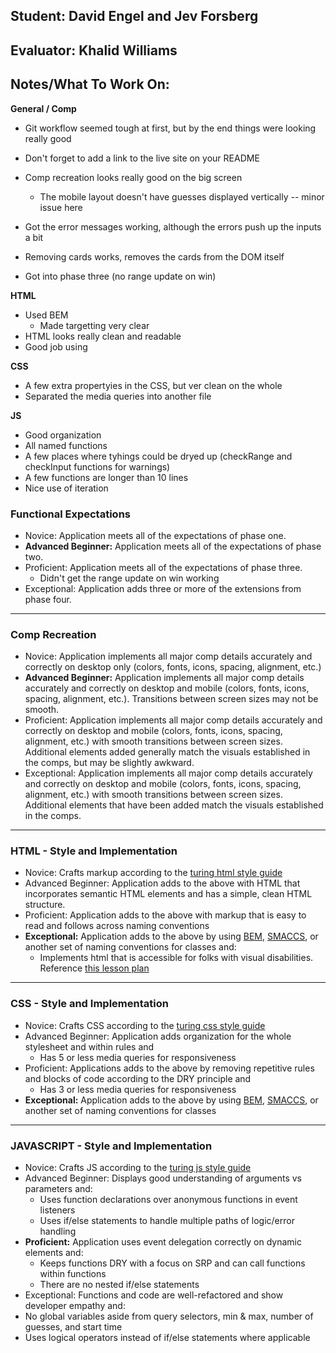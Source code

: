 ## Student: David Engel and Jev Forsberg 
## Evaluator: Khalid Williams
## Notes/What To Work On:

__General / Comp__
* Git workflow seemed tough at first, but by the end things were looking really good 
* Don't forget to add a link to the live site on your README

* Comp recreation looks really good on the big screen
  * The mobile layout doesn't have guesses displayed vertically -- minor issue here 
* Got the error messages working, although the errors push up the inputs a bit 
* Removing cards works, removes the cards from the DOM itself 
* Got into phase three (no range update on win)

__HTML__
* Used BEM
  * Made targetting very clear
* HTML looks really clean and readable
* Good job using 

__CSS__
* A few extra propertyies in the CSS, but ver clean on the whole
* Separated the media queries into another file 


__JS__
* Good organization
* All named functions
* A few places where tyhings could be dryed up  (checkRange and checkInput functions for warnings)
* A few functions are longer than 10 lines 
* Nice use of iteration 

### Functional Expectations

* Novice: Application meets all of the expectations of phase one.
* __Advanced Beginner:__ Application meets all of the expectations of phase two.
* Proficient: Application meets all of the expectations of phase three.
  * Didn't get the range update on win working
* Exceptional: Application adds three or more of the extensions from phase four.

------------------------------------------------------------------

### Comp Recreation

* Novice: Application implements all major comp details accurately and correctly on desktop only (colors, fonts, icons, spacing, alignment, etc.)
* __Advanced Beginner:__ Application implements all major comp details accurately and correctly on desktop and mobile (colors, fonts, icons, spacing, alignment,  etc.). Transitions between screen sizes may not be smooth.
* Proficient: Application implements all major comp details accurately and correctly on desktop and mobile (colors, fonts, icons, spacing, alignment,  etc.) with smooth transitions between screen sizes. Additional elements added generally match the visuals established in the comps, but may be slightly awkward.
* Exceptional: Application implements all major comp details accurately and correctly on desktop and mobile (colors, fonts, icons, spacing, alignment,  etc.) with smooth transitions between screen sizes. Additional elements that have been added match the visuals established in the comps.

------------------------------------------------------------------

### HTML - Style and Implementation

* Novice: Crafts markup according to the [turing html style guide](https://github.com/turingschool-examples/html)
* Advanced Beginner: Application adds to the above with HTML that incorporates semantic HTML elements and has a simple, clean HTML structure.
* Proficient: Application adds to the above with markup that is easy to read and follows across naming conventions
* __Exceptional:__ Application adds to the above by using [BEM](http://getbem.com/), [SMACCS](https://smacss.com/), or another set of naming conventions for classes and:
    * Implements html that is accessible for folks with visual disabilities. Reference [this lesson plan](http://frontend.turing.io/lessons/floating/web-accessibility.html)

------------------------------------------------------------------

### CSS - Style and Implementation

* Novice: Crafts CSS according to the [turing css style guide](https://github.com/turingschool-examples/css)
* Advanced Beginner: Application adds organization for the whole stylesheet and within rules and
  * Has 5 or less media queries for responsiveness
* Proficient: Applications adds to the above by removing repetitive rules and blocks of code according to the DRY principle and
  * Has 3 or less media queries for responsiveness
* __Exceptional:__ Application adds to the above by using [BEM](http://getbem.com/), [SMACCS](https://smacss.com/), or another set of naming conventions for classes

------------------------------------------------------------------

### JAVASCRIPT - Style and Implementation

* Novice: Crafts JS according to the [turing js style guide](https://github.com/turingschool-examples/javascript/tree/master/es5)
* Advanced Beginner: Displays good understanding of arguments vs parameters and:
  * Uses function declarations over anonymous functions in event listeners
  * Uses if/else statements to handle multiple paths of logic/error handling
* __Proficient:__ Application uses event delegation correctly on dynamic elements and:
  * Keeps functions DRY with a focus on SRP and can call functions within functions
  * There are no nested if/else statements
*  Exceptional: Functions and code are well-refactored and show developer empathy and:
  * No global variables aside from query selectors, min & max, number of guesses, and start time
  * Uses logical operators instead of if/else statements where applicable